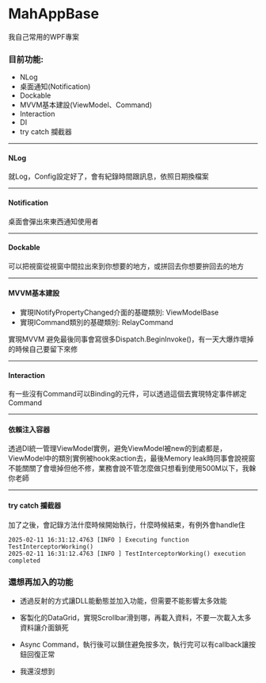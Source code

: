 # MahAppBase
我自己常用的WPF專案

### 目前功能:
- NLog
- 桌面通知(Notification)
- Dockable
- MVVM基本建設(ViewModel、Command)
- Interaction
- DI
- try catch 攔截器
---
#### NLog
就Log，Config設定好了，會有紀錄時間跟訊息，依照日期換檔案

---
#### Notification
桌面會彈出來東西通知使用者

---
#### Dockable
可以把視窗從視窗中間拉出來到你想要的地方，或拼回去你想要拚回去的地方

---
#### MVVM基本建設
- 實現INotifyPropertyChanged介面的基礎類別: ViewModelBase
- 實現ICommand類別的基礎類別: RelayCommand

實現MVVM 避免最後同事會寫很多Dispatch.BeginInvoke()，有一天大爆炸壞掉的時候自己要留下來修

---
#### Interaction
有一些沒有Command可以Binding的元件，可以透過這個去實現特定事件綁定Command

---
#### 依賴注入容器
透過DI統一管理ViewModel實例，避免ViewModel被new的到處都是，ViewModel中的類別實例被hook來action去，最後Memory leak時同事會說視窗不能關關了會壞掉但他不修，業務會說不管怎麼做只想看到使用500M以下，我榦你老師

---
#### try catch 攔截器
加了之後，會記錄方法什麼時候開始執行，什麼時候結束，有例外會handle住
```
2025-02-11 16:31:12.4763 [INFO ] Executing function TestInterceptorWorking()
2025-02-11 16:31:12.4763 [INFO ] TestInterceptorWorking() execution completed
```

### 還想再加入的功能
- 透過反射的方式讓DLL能動態並加入功能，但需要不能影響太多效能
- 客製化的DataGrid，實現Scrollbar滑到哪，再載入資料，不要一次載入太多資料讓介面鎖死
- Async Command，執行後可以鎖住避免按多次，執行完可以有callback讓按鈕回復正常

- 我還沒想到

